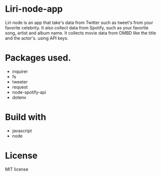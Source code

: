# Liri-node-app
Liri node is an app that take's data from Twitter such as tweet's from your favorite celebrity. It also collect data from Spotify, such as your favortie song, artist and album name. It collects movie data from OMBD like the title and the actor's. using API keys. 
# Packages used.
- inquirer<br>
- fs<br>
- tweeter<br>
- request<br>
- node-spotify-api<br>
- dotenv<br>
# Build with
- javascript<br>
- node<br>
# License
MIT license
